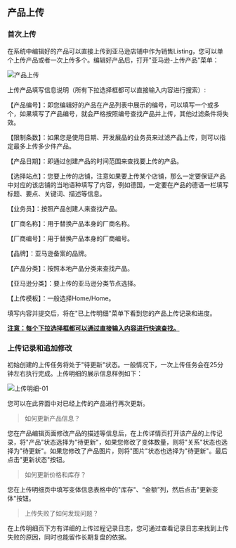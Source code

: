 ## 产品上传

### 首次上传

在系统中编辑好的产品可以直接上传到亚马逊店铺中作为销售Listing，您可以单个上传产品或者一次上传多个。编辑好产品后，打开"亚马逊-上传产品"菜单：

![产品上传](https://oss.yboom.cn/resource/guide-doc/image-20220226101532503.png)

上传产品填写信息说明（所有下拉选择框都可以直接输入内容进行搜索）:

【产品编号】：即您编辑好的产品在产品列表中展示的编号，可以填写一个或多个，如果填写了产品编号，就会严格按照编号查找产品并上传，其他过滤条件将失效。

【限制条数】：如果您是使用日期、开发展品的业务员来过滤产品上传，则可以指定最多上传多少件产品。

【产品日期】：即通过创建产品的时间范围来查找要上传的产品。

【选择站点】：您要上传的店铺，注意如果要上传某个店铺，那么一定要保证产品中对应的该店铺的当地语种填写了内容，例如德国，一定要在产品的德语一栏填写标题、要点、关键词、描述等信息。

【业务员】：按照产品创建人来查找产品。

【厂商名称】：用于替换产品本身的厂商名称。

【厂商编号】：用于替换产品本身的厂商编号。

【品牌】：亚马逊备案的品牌。

【产品分类】：按照本地产品分类来查找产品。

【亚马逊分类】：要上传的亚马逊分类节点选择。

【上传模板】：一般选择Home/Home。

填写内容并提交后，将在"已上传明细"菜单下看到您的产品上传记录和进度。

**<u>注意：每个下拉选择框都可以通过直接输入内容进行快速查找。</u>**

### 上传记录和追加修改

初始创建的上传任务将处于"待更新"状态。一般情况下，一次上传任务会在25分钟左右执行完成。上传明细的展示信息样例如下：

![上传明细-01](https://oss.yboom.cn/resource/guide-doc/image-20220226101420432.png)

您可以在此界面中对已经上传的产品进行再次更新。

> 如何更新产品信息？

您在产品编辑页面修改产品的描述等信息后，在上传详情页打开该产品的上传记录，将"产品"状态选择为"待更新"，如果您修改了变体数量，则将"关系"状态也选择为"待更新"。如果您修改了产品图片，则将"图片"状态也选择为"待更新"。最后点击"更新状态"按钮。

> 如何更新价格和库存？

您在上传明细页中填写变体信息表格中的"库存"、“金额”列，然后点击"更新变体"按钮。

> 上传失败了如何发现问题？

在上传明细页下方有详细的上传过程记录日志，您可通过查看记录日志来找到上传失败的原因，同时也能留作长期复盘的依据。